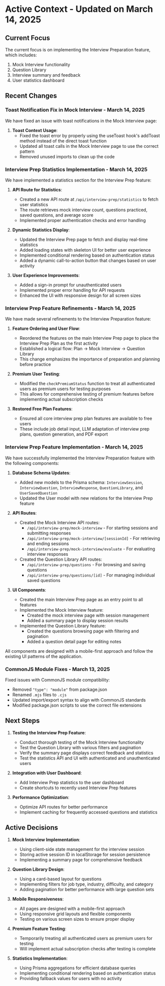 # Active Context - Updated on March 14, 2025

## Current Focus

The current focus is on implementing the Interview Preparation feature, which includes:

1. Mock Interview functionality
2. Question Library
3. Interview summary and feedback
4. User statistics dashboard

## Recent Changes

### Toast Notification Fix in Mock Interview - March 14, 2025

We have fixed an issue with toast notifications in the Mock Interview page:

1. **Toast Context Usage**:
   - Fixed the toast error by properly using the useToast hook's addToast method instead of the direct toast function
   - Updated all toast calls in the Mock Interview page to use the correct pattern
   - Removed unused imports to clean up the code

### Interview Prep Statistics Implementation - March 14, 2025

We have implemented a statistics section for the Interview Prep feature:

1. **API Route for Statistics**:

   - Created a new API route at `/api/interview-prep/statistics` to fetch user statistics
   - The route retrieves mock interview count, questions practiced, saved questions, and average score
   - Implemented proper authentication checks and error handling

2. **Dynamic Statistics Display**:

   - Updated the Interview Prep page to fetch and display real-time statistics
   - Added loading states with skeleton UI for better user experience
   - Implemented conditional rendering based on authentication status
   - Added a dynamic call-to-action button that changes based on user activity

3. **User Experience Improvements**:
   - Added a sign-in prompt for unauthenticated users
   - Implemented proper error handling for API requests
   - Enhanced the UI with responsive design for all screen sizes

### Interview Prep Feature Refinements - March 14, 2025

We have made several refinements to the Interview Preparation feature:

1. **Feature Ordering and User Flow**:

   - Reordered the features on the main Interview Prep page to place the Interview Prep Plan as the first activity
   - Established a logical flow: Plan → Mock Interview → Question Library
   - This change emphasizes the importance of preparation and planning before practice

2. **Premium User Testing**:

   - Modified the `checkPremiumStatus` function to treat all authenticated users as premium users for testing purposes
   - This allows for comprehensive testing of premium features before implementing actual subscription checks

3. **Restored Free Plan Features**:
   - Ensured all core interview prep plan features are available to free users
   - These include job detail input, LLM adaptation of interview prep plans, question generation, and PDF export

### Interview Prep Feature Implementation - March 14, 2025

We have successfully implemented the Interview Preparation feature with the following components:

1. **Database Schema Updates**:

   - Added new models to the Prisma schema: `InterviewSession`, `InterviewQuestion`, `InterviewResponse`, `QuestionLibrary`, and `UserSavedQuestion`
   - Updated the User model with new relations for the Interview Prep feature

2. **API Routes**:

   - Created the Mock Interview API routes:
     - `/api/interview-prep/mock-interview` - For starting sessions and submitting responses
     - `/api/interview-prep/mock-interview/[sessionId]` - For retrieving and ending sessions
     - `/api/interview-prep/mock-interview/evaluate` - For evaluating interview responses
   - Created the Question Library API routes:
     - `/api/interview-prep/questions` - For browsing and saving questions
     - `/api/interview-prep/questions/[id]` - For managing individual saved questions

3. **UI Components**:
   - Created the main Interview Prep page as an entry point to all features
   - Implemented the Mock Interview feature:
     - Created the mock interview page with session management
     - Added a summary page to display session results
   - Implemented the Question Library feature:
     - Created the questions browsing page with filtering and pagination
     - Added a question detail page for editing notes

All components are designed with a mobile-first approach and follow the existing UI patterns of the application.

### CommonJS Module Fixes - March 13, 2025

Fixed issues with CommonJS module compatibility:

- Removed `"type": "module"` from package.json
- Renamed `.mjs` files to `.cjs`
- Updated import/export syntax to align with CommonJS standards
- Modified package.json scripts to use the correct file extensions

## Next Steps

1. **Testing the Interview Prep Feature**:

   - Conduct thorough testing of the Mock Interview functionality
   - Test the Question Library with various filters and pagination
   - Verify the summary page displays correct feedback and statistics
   - Test the statistics API and UI with authenticated and unauthenticated users

2. **Integration with User Dashboard**:

   - Add Interview Prep statistics to the user dashboard
   - Create shortcuts to recently used Interview Prep features

3. **Performance Optimization**:
   - Optimize API routes for better performance
   - Implement caching for frequently accessed questions and statistics

## Active Decisions

1. **Mock Interview Implementation**:

   - Using client-side state management for the interview session
   - Storing active session ID in localStorage for session persistence
   - Implementing a summary page for comprehensive feedback

2. **Question Library Design**:

   - Using a card-based layout for questions
   - Implementing filters for job type, industry, difficulty, and category
   - Adding pagination for better performance with large question sets

3. **Mobile Responsiveness**:

   - All pages are designed with a mobile-first approach
   - Using responsive grid layouts and flexible components
   - Testing on various screen sizes to ensure proper display

4. **Premium Feature Testing**:

   - Temporarily treating all authenticated users as premium users for testing
   - Will implement actual subscription checks after testing is complete

5. **Statistics Implementation**:
   - Using Prisma aggregations for efficient database queries
   - Implementing conditional rendering based on authentication status
   - Providing fallback values for users with no activity
